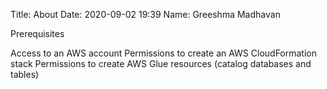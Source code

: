 
Title: About
Date: 2020-09-02 19:39
Name: Greeshma Madhavan

Prerequisites

Access to an AWS account
Permissions to create an AWS CloudFormation stack
Permissions to create AWS Glue resources (catalog databases and tables)
